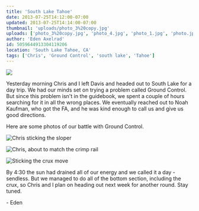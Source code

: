 ```yaml
---
title: 'South Lake Tahoe'
date: 2013-07-25T14:12:00-07:00
updated: 2013-07-25T14:14:00-07:00
thumbnail: 'uploads/photo_3%20copy.jpg'
uploads: ['photo_3%20copy.jpg', 'photo_4.jpg', 'photo_1.jpg', 'photo.jpg']
author: 'Eden Axelrad'
id: 5059644913304119206
location: 'South Lake Tahoe, CA'
tags: ['Chris', 'Ground Control', 'south lake', 'Tahoe']
---
```


![](uploads/photo_3%20copy.jpg)

Yesterday morning Chris and I left Davis and headed out to South Lake for a day trip. We had our minds set on trying a problem called Ground Control. But since this problem isn't in the guidebook, we spent a couple of hours searching for it in all the wrong places. We eventually reached out to Noah Kaufman, who got the FA, and he was kind enough to call us and give us good directions.

Here are some photos of our battle with Ground Control.

![Chris sticking the sloper](uploads/photo_4.jpg)

![Chris, about to match the crimp rail](uploads/photo_1.jpg)

![Sticking the crux move](uploads/photo.jpg)

By 4:30 the sun had drained all of our energy and we called it a day - sendless. But we managed to do all of the bottom section, including the crux, so Chris and I plan on heading out next week for another round. Stay tuned.

\- Eden
